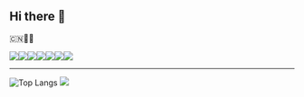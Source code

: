 ## Hi there 👋

🇨🇳👩‍🔧 

![](https://img.shields.io/badge/HTML-239120?style=for-the-badge&logo=html5&logoColor=white)![](https://img.shields.io/badge/CSS-239120?&style=for-the-badge&logo=css3&logoColor=white)![](https://img.shields.io/badge/JavaScript-F7DF1E?style=for-the-badge&logo=javascript&logoColor=black)![](https://img.shields.io/badge/Node.js-43853D?style=for-the-badge&logo=node.js&logoColor=white)![](https://img.shields.io/badge/TypeScript-007ACC?style=for-the-badge&logo=typescript&logoColor=white)![](https://img.shields.io/badge/React-20232A?style=for-the-badge&logo=react&logoColor=61DAFB)![](https://img.shields.io/badge/Vue.js-35495E?style=for-the-badge&logo=vue.js&logoColor=4FC08D)
***
![Top Langs](https://github-readme-stats.vercel.app/api/top-langs/?username=cleverboy32&layout=compact&theme=tokyonight)
![](https://github-readme-stats.vercel.app/api?username=cleverboy32&show_icons=true&theme=transparent)


